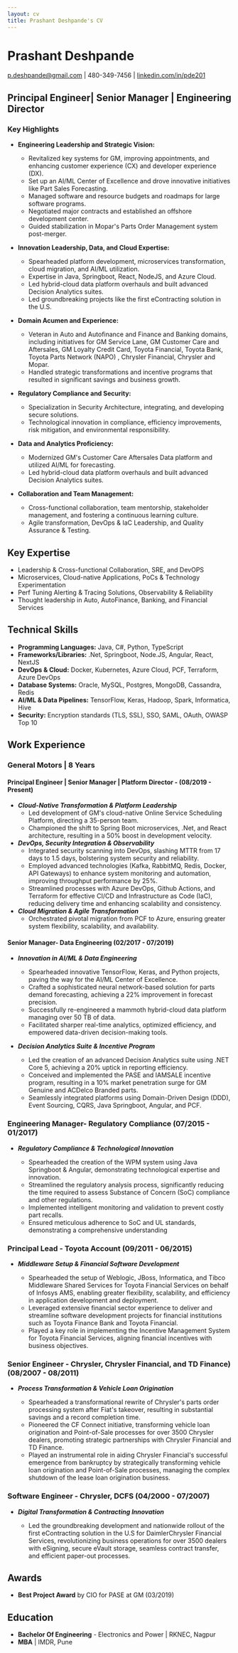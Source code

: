 ```yaml
---
layout: cv
title: Prashant Deshpande's CV
---
```

# Prashant Deshpande

[p.deshpande@gmail.com]() | 480-349-7456 | [linkedin.com/in/pde201]()

## Principal Engineer| Senior Manager | Engineering Director

### Key Highlights

- **Engineering Leadership and Strategic Vision:**
	- Revitalized key systems for GM, improving appointments, and enhancing customer experience (CX) and developer experience (DX).
	- Set up an AI/ML Center of Excellence and drove innovative initiatives like Part Sales Forecasting.
	- Managed software and resource budgets and roadmaps for large software programs.
	- Negotiated major contracts and established an offshore development center.
	- Guided stabilization in Mopar's Parts Order Management system post-merger.

- **Innovation Leadership, Data, and Cloud Expertise:**
	- Spearheaded platform development, microservices transformation, cloud migration, and AI/ML utilization.
	- Expertise in Java, Springboot, React, NodeJS, and Azure Cloud.
	- Led hybrid-cloud data platform overhauls and built advanced Decision Analytics suites.
	- Led groundbreaking projects like the first eContracting solution in the U.S.

- **Domain Acumen and Experience:**
	- Veteran in Auto and Autofinance and Finance and Banking domains, including initiatives for GM Service Lane, GM Customer Care and Aftersales, GM Loyalty Credit Card, Toyota Financial, Toyota Bank, Toyota Parts Network (NAPO) , Chrysler Financial, Chrysler and Mopar.
	- Handled strategic transformations and incentive programs that resulted in significant savings and business growth.

- **Regulatory Compliance and Security:**
	- Specialization in Security Architecture, integrating, and developing secure solutions.
	- Technological innovation in compliance, efficiency improvements, risk mitigation, and environmental responsibility.

- **Data and Analytics Proficiency:**
	- Modernized GM's Customer Care Aftersales Data platform and utilized AI/ML for forecasting.
	- Led hybrid-cloud data platform overhauls and built advanced Decision Analytics suites.

- **Collaboration and Team Management:**
	- Cross-functional collaboration, team mentorship, stakeholder management, and fostering a continuous learning culture.
	- Agile transformation, DevOps & IaC Leadership, and Quality Assurance & Testing.

## Key Expertise

- Leadership & Cross-functional Collaboration, SRE, and DevOPS
- Microservices, Cloud-native Applications, PoCs & Technology Experimentation
- Perf Tuning Alerting & Tracing Solutions, Observability & Reliability
- Thought leadership in Auto, AutoFinance, Banking, and Financial Services

## Technical Skills

- **Programming Languages:** Java, C#, Python, TypeScript
- **Frameworks/Libraries:** .Net, Springboot, Node.JS, Angular, React, NextJS
- **DevOps & Cloud:** Docker, Kubernetes, Azure Cloud, PCF, Terraform, Azure DevOps
- **Database Systems:** Oracle, MySQL, Postgres, MongoDB, Cassandra, Redis
- **AI/ML & Data Pipelines:** TensorFlow, Keras, Hadoop, Spark, Informatica, Hive
- **Security:** Encryption standards (TLS, SSL), SSO, SAML, OAuth, OWASP Top 10

## Work Experience

### General Motors | 8 Years
#### Principal Engineer | Senior Manager | Platform Director - (08/2019 - Present)

- ***Cloud-Native Transformation & Platform Leadership***
	- Led development of GM's cloud-native Online Service Scheduling Platform, directing a 35-person team.
	- Championed the shift to Spring Boot microservices, .Net, and React architecture, resulting in a 50% boost in development velocity.
- ***DevOps, Security Integration & Observability***
	- Integrated security scanning into DevOps, slashing MTTR from 17 days to 1.5 days, bolstering system security and reliability.
	- Employed advanced technologies (Kafka, RabbitMQ, Redis, Docker, API Gateways) to enhance system monitoring and automation, improving throughput performance by 25%.
	- Streamlined processes with Azure DevOps, Github Actions, and Terraform for effective CI/CD and Infrastructure as Code (IaC), reducing delivery time and enhancing scalability and consistency.
- ***Cloud Migration & Agile Transformation***
	- Orchestrated pivotal migration from PCF to Azure, ensuring greater system flexibility, scalability, and availability.

#### Senior Manager- Data Engineering (02/2017 - 07/2019)

- ***Innovation in AI/ML & Data Engineering***

	- Spearheaded innovative TensorFlow, Keras, and Python projects, paving the way for the AI/ML Center of Excellence.
	- Crafted a sophisticated neural network-based solution for parts demand forecasting, achieving a 22% improvement in forecast precision.
	- Successfully re-engineered a mammoth hybrid-cloud data platform managing over 50 TB of data.
	- Facilitated sharper real-time analytics, optimized efficiency, and empowered data-driven decision-making tools.

- ***Decision Analytics Suite & Incentive Program***

	- Led the creation of an advanced Decision Analytics suite using .NET Core 5, achieving a 20% uptick in reporting efficiency.
	- Conceived and implemented the PASE and IAMSALE incentive program, resulting in a 10% market penetration surge for GM Genuine and ACDelco Branded parts.
	- Seamlessly integrated platforms using Domain-Driven Design (DDD), Event Sourcing, CQRS, Java Springboot, Angular, and PCF.

### Engineering Manager- Regulatory Compliance  (07/2015 - 01/2017)

- ***Regulatory Compliance & Technological Innovation***

	- Spearheaded the creation of the WPM system using Java Springboot & Angular, demonstrating technological expertise and innovation.
	- Streamlined the regulatory analysis process, significantly reducing the time required to assess Substance of Concern (SoC) compliance and other regulations.
	- Implemented intelligent monitoring and validation to prevent costly part recalls.
	- Ensured meticulous adherence to SoC and UL standards, demonstrating a comprehensive understanding

### Principal Lead - Toyota Account (09/2011 - 06/2015)

- ***Middleware Setup & Financial Software Development***

	- Spearheaded the setup of Weblogic, JBoss, Informatica, and Tibco Middleware Shared Services for Toyota Financial Services on behalf of Infosys AMS, enabling greater flexibility, scalability, and efficiency in application development and deployment.
	- Leveraged extensive financial sector experience to deliver and streamline software development projects for financial institutions such as Toyota Finance Bank and Toyota Financial.
	- Played a key role in implementing the Incentive Management System for Toyota Financial Services, aligning financial incentives with business objectives.

### Senior Engineer - Chrysler, Chrysler Financial, and TD Finance) (08/2007 - 08/2011)

- ***Process Transformation & Vehicle Loan Origination***

	- Spearheaded a transformational rewrite of Chrysler's parts order processing system after Fiat's takeover, resulting in substantial savings and a record completion time.
	- Pioneered the CF Connect initiative, transforming vehicle loan origination and Point-of-Sale processes for over 3500 Chrysler dealers, promoting strategic partnerships with Chrysler Financial and TD Finance.
	- Played an instrumental role in aiding Chrysler Financial's successful emergence from bankruptcy by strategically transforming vehicle loan origination and Point-of-Sale processes, managing the complex shutdown of the lease loan origination business.

### Software Engineer - Chrysler, DCFS (04/2000 - 07/2007)

- ***Digital Transformation & Contracting Innovation***

	- Led the groundbreaking development and nationwide rollout of the first eContracting solution in the U.S for DaimlerChrysler Financial Services, revolutionizing business operations for over 3500 dealers with eSigning, secure eVault storage, seamless contract transfer, and efficient paper-out processes.
## Awards

- **Best Project Award** by CIO for PASE at GM (03/2019)

## Education

- **Bachelor Of Engineering** - Electronics and Power | RKNEC, Nagpur
- **MBA** | IMDR, Pune



<!-- ### Footer

Last updated: May 2013 -->


